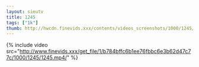 ```yaml
--- 
layout: sieutv
title: 1245
tags: ["1k"]
thumb: http://hwcdn.finevids.xxx/contents/videos_screenshots/1000/1245/preview.mp4.jpg
---
```

{% include video src="http://www.finevids.xxx/get_file/1/b784bffc6b1ee76fbbc6e3b62d47c77c/1000/1245/1245.mp4/" %} 
